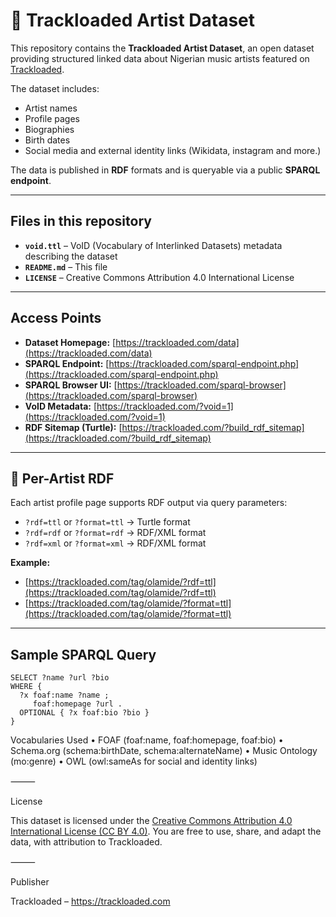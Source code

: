 # 🎼 Trackloaded Artist Dataset

This repository contains the **Trackloaded Artist Dataset**, an open dataset providing structured linked data about Nigerian music artists featured on [Trackloaded](https://trackloaded.com/).

The dataset includes:
- Artist names
- Profile pages
- Biographies
- Birth dates
- Social media and external identity links (Wikidata, instagram and more.)

The data is published in **RDF** formats and is queryable via a public **SPARQL endpoint**.

---

## Files in this repository
- **`void.ttl`** – VoID (Vocabulary of Interlinked Datasets) metadata describing the dataset  
- **`README.md`** – This file  
- **`LICENSE`** – Creative Commons Attribution 4.0 International License

---

## Access Points
- **Dataset Homepage:** [https://trackloaded.com/data](https://trackloaded.com/data)  
- **SPARQL Endpoint:** [https://trackloaded.com/sparql-endpoint.php](https://trackloaded.com/sparql-endpoint.php)  
- **SPARQL Browser UI:** [https://trackloaded.com/sparql-browser](https://trackloaded.com/sparql-browser)  
- **VoID Metadata:** [https://trackloaded.com/?void=1](https://trackloaded.com/?void=1)  
- **RDF Sitemap (Turtle):** [https://trackloaded.com/?build_rdf_sitemap](https://trackloaded.com/?build_rdf_sitemap)  

---

## 📄 Per-Artist RDF
Each artist profile page supports RDF output via query parameters:

- `?rdf=ttl` or `?format=ttl` → Turtle format  
- `?rdf=rdf` or `?format=rdf` → RDF/XML format  
- `?rdf=xml` or `?format=xml` → RDF/XML format  

**Example:**  
- [https://trackloaded.com/tag/olamide/?rdf=ttl](https://trackloaded.com/tag/olamide/?rdf=ttl)  
- [https://trackloaded.com/tag/olamide/?format=ttl](https://trackloaded.com/tag/olamide/?format=ttl)

---

## Sample SPARQL Query
```sparql
SELECT ?name ?url ?bio
WHERE {
  ?x foaf:name ?name ;
     foaf:homepage ?url .
  OPTIONAL { ?x foaf:bio ?bio }
}

```
Vocabularies Used
	•	FOAF (foaf:name, foaf:homepage, foaf:bio)
	•	Schema.org (schema:birthDate, schema:alternateName)
	•	Music Ontology (mo:genre)
	•	OWL (owl:sameAs for social and identity links)

⸻

License

This dataset is licensed under the
[Creative Commons Attribution 4.0 International License (CC BY 4.0)](https://trackloaded.com/tag/olamide/?format=ttl).
You are free to use, share, and adapt the data, with attribution to Trackloaded.

⸻

Publisher

Trackloaded – https://trackloaded.com

